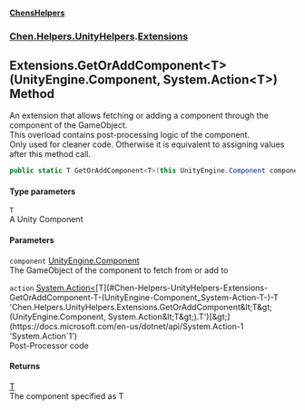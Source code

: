 
#### [ChensHelpers](./index 'index')

### [Chen.Helpers.UnityHelpers](./Chen-Helpers-UnityHelpers 'Chen.Helpers.UnityHelpers').[Extensions](./Chen-Helpers-UnityHelpers-Extensions 'Chen.Helpers.UnityHelpers.Extensions')

## Extensions.GetOrAddComponent&lt;T&gt;(UnityEngine.Component, System.Action&lt;T&gt;) Method
An extension that allows fetching or adding a component through the component of the GameObject.  
This overload contains post-processing logic of the component.  
Only used for cleaner code. Otherwise it is equivalent to assigning values after this method call.  
```csharp
public static T GetOrAddComponent<T>(this UnityEngine.Component component, System.Action<T> action);
```

#### Type parameters
<a name='Chen-Helpers-UnityHelpers-Extensions-GetOrAddComponent-T-(UnityEngine-Component_System-Action-T-)-T'></a>
`T`  
A Unity Component  
  

#### Parameters
<a name='Chen-Helpers-UnityHelpers-Extensions-GetOrAddComponent-T-(UnityEngine-Component_System-Action-T-)-component'></a>
`component` [UnityEngine.Component](https://docs.microsoft.com/en-us/dotnet/api/UnityEngine.Component 'UnityEngine.Component')  
The GameObject of the component to fetch from or add to  
  
<a name='Chen-Helpers-UnityHelpers-Extensions-GetOrAddComponent-T-(UnityEngine-Component_System-Action-T-)-action'></a>
`action` [System.Action&lt;](https://docs.microsoft.com/en-us/dotnet/api/System.Action-1 'System.Action`1')[T](#Chen-Helpers-UnityHelpers-Extensions-GetOrAddComponent-T-(UnityEngine-Component_System-Action-T-)-T 'Chen.Helpers.UnityHelpers.Extensions.GetOrAddComponent&lt;T&gt;(UnityEngine.Component, System.Action&lt;T&gt;).T')[&gt;](https://docs.microsoft.com/en-us/dotnet/api/System.Action-1 'System.Action`1')  
Post-Processor code  
  

#### Returns
[T](#Chen-Helpers-UnityHelpers-Extensions-GetOrAddComponent-T-(UnityEngine-Component_System-Action-T-)-T 'Chen.Helpers.UnityHelpers.Extensions.GetOrAddComponent&lt;T&gt;(UnityEngine.Component, System.Action&lt;T&gt;).T')  
The component specified as T  

